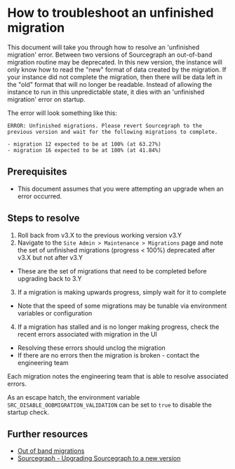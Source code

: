 # How to troubleshoot an unfinished migration

This document will take you through how to resolve an 'unfinished migration' error. Between two versions of Sourcegraph an out-of-band migration routine may be deprecated. In this new version, the instance will only know how to read the "new" format of data created by the migration. If your instance did not complete the migration, then there will be data left in the "old" format that will no longer be readable. Instead of allowing the instance to run in this unpredictable state, it dies with an 'unfinished migration' error on startup.

The error will look something like this:

```
ERROR: Unfinished migrations. Please revert Sourcegraph to the previous version and wait for the following migrations to complete.

- migration 12 expected to be at 100% (at 63.27%)
- migration 16 expected to be at 100% (at 41.84%)
```

## Prerequisites

* This document assumes that you were attempting an upgrade when an error occurred.

## Steps to resolve

1. Roll back from v3.X to the previous working version v3.Y
2. Navigate to the `Site Admin > Maintenance > Migrations` page and note the set of unfinished migrations (progress < 100%) deprecated after v3.X but not after v3.Y
  - These are the set of migrations that need to be completed before upgrading back to 3.Y
3. If a migration is making upwards progress, simply wait for it to complete
  - Note that the speed of some migrations may be tunable via environment variables or configuration
4. If a migration has stalled and is no longer making progress, check the recent errors associated with migration in the UI
  - Resolving these errors should unclog the migration
  - If there are no errors then the migration is broken - contact the engineering team

Each migration notes the engineering team that is able to resolve associated errors.

As an escape hatch, the environment variable `SRC_DISABLE_OOBMIGRATION_VALIDATION` can be set to `true` to disable the startup check.

## Further resources

* [Out of band migrations](../migration/index.md)
* [Sourcegraph - Upgrading Sourcegraph to a new version](https://docs.sourcegraph.com/admin/updates)
